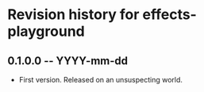 # Revision history for effects-playground

## 0.1.0.0 -- YYYY-mm-dd

* First version. Released on an unsuspecting world.
